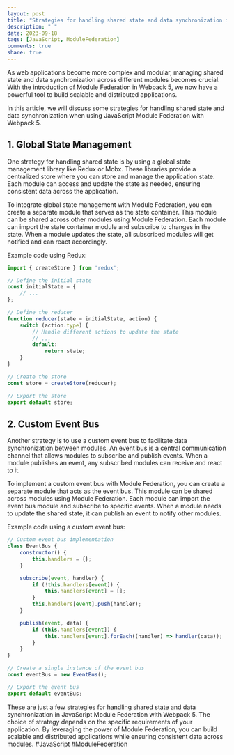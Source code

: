 ```yaml
---
layout: post
title: "Strategies for handling shared state and data synchronization in JavaScript Module Federation with Webpack 5"
description: " "
date: 2023-09-18
tags: [JavaScript, ModuleFederation]
comments: true
share: true
---
```


As web applications become more complex and modular, managing shared state and data synchronization across different modules becomes crucial. With the introduction of Module Federation in Webpack 5, we now have a powerful tool to build scalable and distributed applications.

In this article, we will discuss some strategies for handling shared state and data synchronization when using JavaScript Module Federation with Webpack 5.

## 1. Global State Management

One strategy for handling shared state is by using a global state management library like Redux or Mobx. These libraries provide a centralized store where you can store and manage the application state. Each module can access and update the state as needed, ensuring consistent data across the application.

To integrate global state management with Module Federation, you can create a separate module that serves as the state container. This module can be shared across other modules using Module Federation. Each module can import the state container module and subscribe to changes in the state. When a module updates the state, all subscribed modules will get notified and can react accordingly.

Example code using Redux:

```javascript
import { createStore } from 'redux';

// Define the initial state
const initialState = {
    // ...
};

// Define the reducer
function reducer(state = initialState, action) {
    switch (action.type) {
        // Handle different actions to update the state
        // ...
        default:
            return state;
    }
}

// Create the store
const store = createStore(reducer);

// Export the store
export default store;
```

## 2. Custom Event Bus

Another strategy is to use a custom event bus to facilitate data synchronization between modules. An event bus is a central communication channel that allows modules to subscribe and publish events. When a module publishes an event, any subscribed modules can receive and react to it.

To implement a custom event bus with Module Federation, you can create a separate module that acts as the event bus. This module can be shared across modules using Module Federation. Each module can import the event bus module and subscribe to specific events. When a module needs to update the shared state, it can publish an event to notify other modules.

Example code using a custom event bus:

```javascript
// Custom event bus implementation
class EventBus {
    constructor() {
        this.handlers = {};
    }

    subscribe(event, handler) {
        if (!this.handlers[event]) {
            this.handlers[event] = [];
        }
        this.handlers[event].push(handler);
    }

    publish(event, data) {
        if (this.handlers[event]) {
            this.handlers[event].forEach((handler) => handler(data));
        }
    }
}

// Create a single instance of the event bus
const eventBus = new EventBus();

// Export the event bus
export default eventBus;
```

These are just a few strategies for handling shared state and data synchronization in JavaScript Module Federation with Webpack 5. The choice of strategy depends on the specific requirements of your application. By leveraging the power of Module Federation, you can build scalable and distributed applications while ensuring consistent data across modules. #JavaScript #ModuleFederation